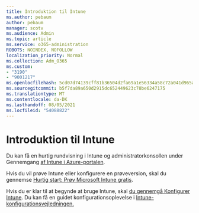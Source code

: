 ```yaml
---
title: Introduktion til Intune
ms.author: pebaum
author: pebaum
manager: scotv
ms.audience: Admin
ms.topic: article
ms.service: o365-administration
ROBOTS: NOINDEX, NOFOLLOW
localization_priority: Normal
ms.collection: Adm_O365
ms.custom:
- "3190"
- "9001217"
ms.openlocfilehash: 5cd07d74139cff81b36504d2fa69a1e56334a58c72a041d965a1d80c55ee3d7e
ms.sourcegitcommit: b5f7da89a650d2915dc652449623c78be6247175
ms.translationtype: MT
ms.contentlocale: da-DK
ms.lasthandoff: 08/05/2021
ms.locfileid: "54088822"
---
```

# <a name="getting-started-with-intune"></a>Introduktion til Intune

Du kan få en hurtig rundvisning i Intune og administratorkonsollen under Gennemgang [af Intune i Azure-portalen](https://docs.microsoft.com/mem/intune/fundamentals/tutorial-walkthrough-endpoint-manager).

Hvis du vil prøve Intune eller konfigurere en prøveversion, skal du gennemse [Hurtig start: Prøv Microsoft Intune gratis](https://docs.microsoft.com/intune/fundamentals/free-trial-sign-up).

Hvis du er klar til at begynde at bruge Intune, skal [du gennemgå Konfigurer Intune](https://docs.microsoft.com/mem/intune/fundamentals/setup-steps). Du kan få en guidet konfigurationsoplevelse i [Intune-konfigurationsvejledningen.](https://admin.microsoft.com/AdminPortal/Home?ref=/modernonboarding/intunesetupguide)